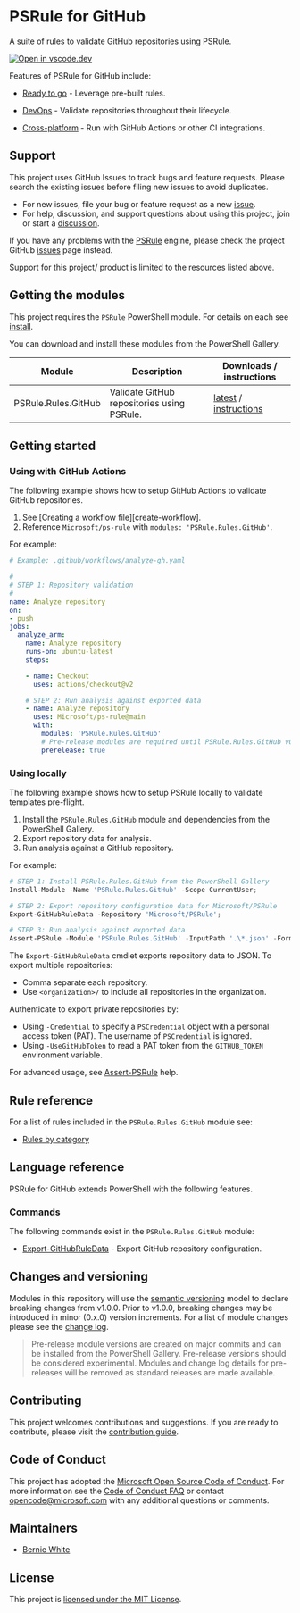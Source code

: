 # PSRule for GitHub

A suite of rules to validate GitHub repositories using PSRule.

[![Open in vscode.dev](https://img.shields.io/badge/Open%20in-vscode.dev-blue)][1]

Features of PSRule for GitHub include:

- [Ready to go][2] - Leverage pre-built rules.
- [DevOps][3] - Validate repositories throughout their lifecycle.
- [Cross-platform][4] - Run with GitHub Actions or other CI integrations.

  [1]: https://vscode.dev/github/microsoft/PSRule.Rules.GitHub
  [2]: docs/features.md#ready-to-go
  [3]: docs/features.md#devops
  [4]: docs/features.md#cross-platform

## Support

This project uses GitHub Issues to track bugs and feature requests.
Please search the existing issues before filing new issues to avoid duplicates.

- For new issues, file your bug or feature request as a new [issue].
- For help, discussion, and support questions about using this project, join or start a [discussion].

If you have any problems with the [PSRule][engine] engine, please check the project GitHub [issues](https://github.com/Microsoft/PSRule/issues) page instead.

Support for this project/ product is limited to the resources listed above.

## Getting the modules

This project requires the `PSRule` PowerShell module. For details on each see [install].

You can download and install these modules from the PowerShell Gallery.

Module              | Description | Downloads / instructions
------              | ----------- | ------------------------
PSRule.Rules.GitHub | Validate GitHub repositories using PSRule. | [latest][module] / [instructions][install]

## Getting started

### Using with GitHub Actions

The following example shows how to setup GitHub Actions to validate GitHub repositories.

1. See [Creating a workflow file][create-workflow].
2. Reference `Microsoft/ps-rule` with `modules: 'PSRule.Rules.GitHub'`.

For example:

```yaml
# Example: .github/workflows/analyze-gh.yaml

#
# STEP 1: Repository validation
#
name: Analyze repository
on:
- push
jobs:
  analyze_arm:
    name: Analyze repository
    runs-on: ubuntu-latest
    steps:

    - name: Checkout
      uses: actions/checkout@v2

    # STEP 2: Run analysis against exported data
    - name: Analyze repository
      uses: Microsoft/ps-rule@main
      with:
        modules: 'PSRule.Rules.GitHub'
        # Pre-release modules are required until PSRule.Rules.GitHub v0.1.0 is released
        prerelease: true
```

### Using locally

The following example shows how to setup PSRule locally to validate templates pre-flight.

1. Install the `PSRule.Rules.GitHub` module and dependencies from the PowerShell Gallery.
2. Export repository data for analysis.
3. Run analysis against a GitHub repository.

For example:

```powershell
# STEP 1: Install PSRule.Rules.GitHub from the PowerShell Gallery
Install-Module -Name 'PSRule.Rules.GitHub' -Scope CurrentUser;

# STEP 2: Export repository configuration data for Microsoft/PSRule
Export-GitHubRuleData -Repository 'Microsoft/PSRule';

# STEP 3: Run analysis against exported data
Assert-PSRule -Module 'PSRule.Rules.GitHub' -InputPath '.\*.json' -Format File;
```

The `Export-GitHubRuleData` cmdlet exports repository data to JSON.
To export multiple repositories:

- Comma separate each repository.
- Use `<organization>/` to include all repositories in the organization.

Authenticate to export private repositories by:

- Using `-Credential` to specify a `PSCredential` object with a personal access token (PAT).
The username of `PSCredential` is ignored.
- Using `-UseGitHubToken` to read a PAT token from the `GITHUB_TOKEN` environment variable.

For advanced usage, see [Assert-PSRule](https://microsoft.github.io/PSRule/commands/PSRule/en-US/Assert-PSRule.html) help.

## Rule reference

For a list of rules included in the `PSRule.Rules.GitHub` module see:

- [Rules by category](docs/rules/en/module.md)

## Language reference

PSRule for GitHub extends PowerShell with the following features.

### Commands

The following commands exist in the `PSRule.Rules.GitHub` module:

- [Export-GitHubRuleData](docs/commands/PSRule.Rules.GitHub/en-US/Export-GitHubRuleData.md) - Export GitHub repository configuration.

## Changes and versioning

Modules in this repository will use the [semantic versioning](http://semver.org/) model to declare breaking changes from v1.0.0.
Prior to v1.0.0, breaking changes may be introduced in minor (0.x.0) version increments.
For a list of module changes please see the [change log](CHANGELOG.md).

> Pre-release module versions are created on major commits and can be installed from the PowerShell Gallery.
> Pre-release versions should be considered experimental.
> Modules and change log details for pre-releases will be removed as standard releases are made available.

## Contributing

This project welcomes contributions and suggestions.
If you are ready to contribute, please visit the [contribution guide](CONTRIBUTING.md).

## Code of Conduct

This project has adopted the [Microsoft Open Source Code of Conduct](https://opensource.microsoft.com/codeofconduct/).
For more information see the [Code of Conduct FAQ](https://opensource.microsoft.com/codeofconduct/faq/)
or contact [opencode@microsoft.com](mailto:opencode@microsoft.com) with any additional questions or comments.

## Maintainers

- [Bernie White](https://github.com/BernieWhite)

## License

This project is [licensed under the MIT License](LICENSE).

[issue]: https://github.com/Microsoft/PSRule.Rules.GitHub/issues
[discussion]: https://github.com/Microsoft/PSRule.Rules.GitHub/discussions
[install]: docs/install-instructions.md
[ci-badge]: https://dev.azure.com/bewhite/PSRule.Rules.GitHub/_apis/build/status/PSRule.Rules.GitHub-CI?branchName=main
[module]: https://www.powershellgallery.com/packages/PSRule.Rules.GitHub
[engine]: https://github.com/Microsoft/PSRule
